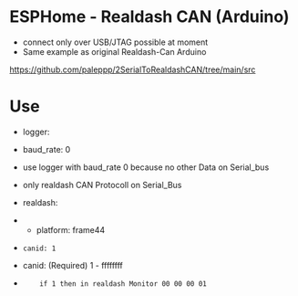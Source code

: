 # ESPHome - Realdash CAN (Arduino)
* connect only over USB/JTAG possible at moment
* Same example as original Realdash-Can Arduino

https://github.com/paleppp/2SerialToRealdashCAN/tree/main/src

# Use
* logger:
*   baud_rate: 0

* use logger with baud_rate 0 because no other Data on Serial_bus
* only realdash CAN Protocoll on Serial_Bus 

* realdash:
*   - platform: frame44
*     canid: 1

* canid: (Required) 1  - ffffffff
*         if 1 then in realdash Monitor 00 00 00 01
